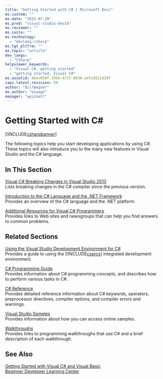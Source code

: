 ```yaml
---
title: "Getting Started with C# | Microsoft Docs"
ms.custom: ""
ms.date: "2015-07-20"
ms.prod: "visual-studio-dev14"
ms.reviewer: ""
ms.suite: ""
ms.technology: 
  - "devlang-csharp"
ms.tgt_pltfrm: ""
ms.topic: "article"
dev_langs: 
  - "CSharp"
helpviewer_keywords: 
  - "Visual C#, getting started"
  - "getting started, Visual C#"
ms.assetid: d6ec050f-3956-4737-8030-a4fa3521d29f
caps.latest.revision: 50
author: "BillWagner"
ms.author: "wiwagn"
manager: "wpickett"
---
```

# Getting Started with C# #
[!INCLUDE[csharpbanner](../../includes/csharpbanner.md)]

The following topics help you start developing applications by using C#. These topics will also introduce you to the many new features in Visual Studio and the C# language.  
  
## In This Section  
 [Visual C# Breaking Changes in Visual Studio 2013](../../csharp/getting-started/breaking-changes-in-visual-studio-2013.md)  
 Lists breaking changes in the C# compiler since the previous version.  
  
 [Introduction to the C# Language and the .NET Framework](../../csharp/getting-started/introduction-to-the-csharp-language-and-the-net-framework.md)  
 Provides an overview of the C# language and the .NET platform.  
  
 [Additional Resources for Visual C# Programmers](../../csharp/getting-started/additional-resources.md)  
 Provides links to Web sites and newsgroups that can help you find answers to common problems.  
  
## Related Sections  
 [Using the Visual Studio Development Environment for C#](/visual-studio/csharp-ide/using-the-visual-studio-development-environment-for-csharp)  
 Provides a guide to using the [!INCLUDE[csprcs](../../includes/csprcs-md.md)] integrated development environment.  
  
 [C# Programming Guide](../../csharp/programming-guide/index.md)  
 Provides information about C# programming concepts, and describes how to perform various tasks in C#.  
  
 [C# Reference](../../csharp/language-reference/index.md)  
 Provides detailed reference information about C# keywords, operators, preprocessor directives, compiler options, and compiler errors and warnings.  
  
 [Visual Studio Samples](/visual-studio/ide/visual-studio-samples)  
 Provides information about how you can access online samples.  
  
 [Walkthroughs](../../csharp/walkthroughs.md)  
 Provides links to programming walkthroughs that use C# and a brief description of each walkthrough.  
  
## See Also  
 [Getting Started with Visual C# and Visual Basic](/visual-studio/ide/getting-started-with-visual-csharp-and-visual-basic)   
 [Beginner Developer Learning Center](http://go.microsoft.com/fwlink/?LinkId=123826)